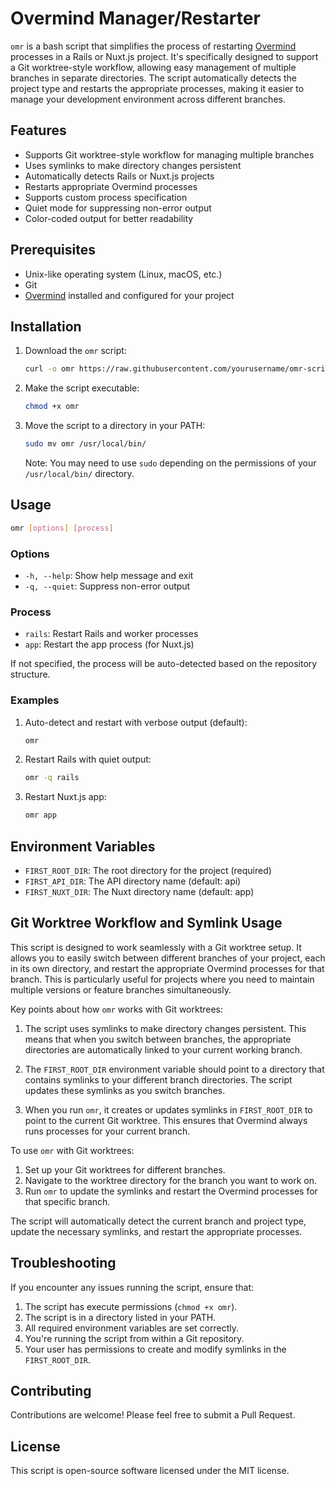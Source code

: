 # Overmind Manager/Restarter

`omr` is a bash script that simplifies the process of restarting [Overmind](https://github.com/DarthSim/overmind) processes in a Rails or Nuxt.js project. It's specifically designed to support a Git worktree-style workflow, allowing easy management of multiple branches in separate directories. The script automatically detects the project type and restarts the appropriate processes, making it easier to manage your development environment across different branches.

## Features

- Supports Git worktree-style workflow for managing multiple branches
- Uses symlinks to make directory changes persistent
- Automatically detects Rails or Nuxt.js projects
- Restarts appropriate Overmind processes
- Supports custom process specification
- Quiet mode for suppressing non-error output
- Color-coded output for better readability

## Prerequisites

- Unix-like operating system (Linux, macOS, etc.)
- Git
- [Overmind](https://github.com/DarthSim/overmind) installed and configured for your project

## Installation

1. Download the `omr` script:

   ```sh
   curl -o omr https://raw.githubusercontent.com/yourusername/omr-script/main/omr
   ```

2. Make the script executable:

   ```sh
   chmod +x omr
   ```

3. Move the script to a directory in your PATH:

   ```sh
   sudo mv omr /usr/local/bin/
   ```

   Note: You may need to use `sudo` depending on the permissions of your `/usr/local/bin/` directory.

## Usage

```sh
omr [options] [process]
```

### Options

- `-h, --help`: Show help message and exit
- `-q, --quiet`: Suppress non-error output

### Process

- `rails`: Restart Rails and worker processes
- `app`: Restart the app process (for Nuxt.js)

If not specified, the process will be auto-detected based on the repository structure.

### Examples

1. Auto-detect and restart with verbose output (default):

   ```sh
   omr
   ```

2. Restart Rails with quiet output:

   ```sh
   omr -q rails
   ```

3. Restart Nuxt.js app:

   ```sh
   omr app
   ```

## Environment Variables

- `FIRST_ROOT_DIR`: The root directory for the project (required)
- `FIRST_API_DIR`: The API directory name (default: api)
- `FIRST_NUXT_DIR`: The Nuxt directory name (default: app)

## Git Worktree Workflow and Symlink Usage

This script is designed to work seamlessly with a Git worktree setup. It allows you to easily switch between different branches of your project, each in its own directory, and restart the appropriate Overmind processes for that branch. This is particularly useful for projects where you need to maintain multiple versions or feature branches simultaneously.

Key points about how `omr` works with Git worktrees:

1. The script uses symlinks to make directory changes persistent. This means that when you switch between branches, the appropriate directories are automatically linked to your current working branch.

2. The `FIRST_ROOT_DIR` environment variable should point to a directory that contains symlinks to your different branch directories. The script updates these symlinks as you switch branches.

3. When you run `omr`, it creates or updates symlinks in `FIRST_ROOT_DIR` to point to the current Git worktree. This ensures that Overmind always runs processes for your current branch.

To use `omr` with Git worktrees:

1. Set up your Git worktrees for different branches.
2. Navigate to the worktree directory for the branch you want to work on.
3. Run `omr` to update the symlinks and restart the Overmind processes for that specific branch.

The script will automatically detect the current branch and project type, update the necessary symlinks, and restart the appropriate processes.

## Troubleshooting

If you encounter any issues running the script, ensure that:

1. The script has execute permissions (`chmod +x omr`).
2. The script is in a directory listed in your PATH.
3. All required environment variables are set correctly.
4. You're running the script from within a Git repository.
5. Your user has permissions to create and modify symlinks in the `FIRST_ROOT_DIR`.

## Contributing

Contributions are welcome! Please feel free to submit a Pull Request.

## License

This script is open-source software licensed under the MIT license.
